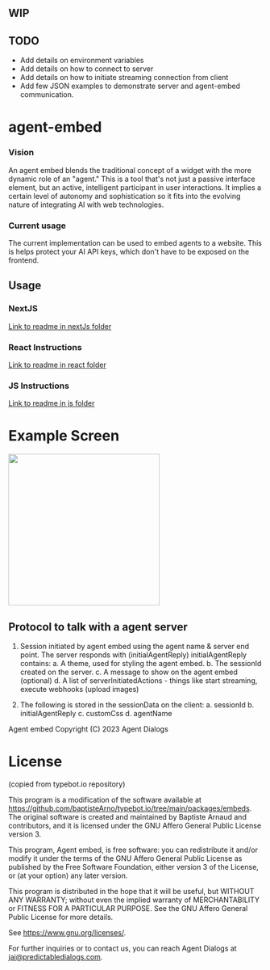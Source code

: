 ## WIP

## TODO
- Add details on environment variables
- Add details on how to connect to server
- Add details on how to initiate streaming connection from client
- Add few JSON examples to demonstrate server and agent-embed communication.

# agent-embed

### Vision
An agent embed blends the traditional concept of a widget with the more dynamic role of an "agent." This is a tool that's not just a passive interface element, but an active, intelligent participant in user interactions. It implies a certain level of autonomy and sophistication so it fits into the evolving nature of integrating AI with web technologies.

### Current usage
The current implementation can be used to embed agents to a website. This is helps protect your AI API keys, which don't have to be exposed on the frontend.

## Usage
### NextJS 
[Link to readme in nextJs folder](https://github.com/Predictable-Dialogs/agent-embed/blob/main/nextjs/README.md)

### React Instructions
[Link to readme in react folder](https://github.com/Predictable-Dialogs/agent-embed/blob/main/react/README.md)

### JS Instructions
[Link to readme in js folder](https://github.com/Predictable-Dialogs/agent-embed/blob/main/js/README.md)

# Example Screen

<img src="https://github.com/Predictable-Dialogs/agent-embed/assets/3472565/ee609766-a401-4490-a2bf-939ae408ef5a" width="300" />



## Protocol to talk with a agent server

1. Session initiated by agent embed using the agent name & server end point. The server responds with (initialAgentReply)
   initialAgentReply contains:
       a. A theme, used for styling the agent embed. 
       b. The sessionId created on the server.
       c. A message to show on the agent embed (optional)
       d. A list of serverInitiatedActions - things like start streaming, execute webhooks (upload images)
       
2. The following is stored in the sessionData on the client:
      a. sessionId
      b. initialAgentReply
      c. customCss
      d. agentName


     
Agent embed
Copyright (C) 2023 Agent Dialogs

# License
(copied from typebot.io repository)

This program is a modification of the software available at 
https://github.com/baptisteArno/typebot.io/tree/main/packages/embeds. 
The original software is created and maintained by Baptiste Arnaud and 
contributors, and it is licensed under the GNU Affero General Public License 
version 3.

This program, Agent embed, is free software: you can redistribute 
it and/or modify it under the terms of the GNU Affero General Public License as 
published by the Free Software Foundation, either version 3 of the License, or 
(at your option) any later version.

This program is distributed in the hope that it will be useful, but WITHOUT 
ANY WARRANTY; without even the implied warranty of MERCHANTABILITY or FITNESS 
FOR A PARTICULAR PURPOSE. See the GNU Affero General Public License for more 
details.

See <https://www.gnu.org/licenses/>.

For further inquiries or to contact us, you can reach Agent Dialogs at 
jai@predictabledialogs.com.

